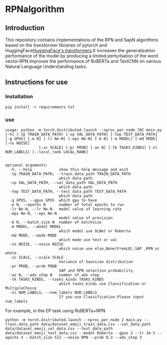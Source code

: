 # RPNalgorithm
## Introduction
This repository contains implementations of the RPN and SapN algorithms based on the transformer libraries of pytorch and HuggingFace[HuggingFace's transformers](https://github.com/huggingface/transformers).It increases the generalization performance of the model by producing a limited perturbation of the word vector.RPN improves the performance of RoBERTa and TextCNN on various Natural Language Understanding tasks.

## Instructions for use
### Installation

```
pip install -r requirements.txt
```

### use

```
usage: python -m torch.distributed.launch --nproc_per_node [N] main.py [-h] [-tp TRAIN_DATA_PATH] [-vp VAL_DATA_PATH] [-tep TEST_DATA_PATH] [-g GPUS] [-e N] [-lr Ne-N] [-eps Ne-N] [-b N] [-m MODEL] [-md MODE] [-ns NOISE]
               [-sc SCALE] [-pr PROB] [-as N] [-tk TASKS_KINDS] [-nl NUM_LABELS] [--local_rank LOCAL_RANK]


optional arguments:
  -h, --help            show this help message and exit
  -tp TRAIN_DATA_PATH, --train_data_path TRAIN_DATA_PATH
                        which data path
  -vp VAL_DATA_PATH, --val_data_path VAL_DATA_PATH
                        which data path
  -tep TEST_DATA_PATH, --test_data_path TEST_DATA_PATH
                        which data path
  -g GPUS, --gpus GPUS  which gpu to have
  -e N, --epochs N      number of total epochs to run
  -lr Ne-N, --lr Ne-N   model value of learning rate
  -eps Ne-N, --eps Ne-N
                        model value of precision
  -b N, --batch_size N  number of batchsize
  -m MODEL, --model MODEL
                        which model use XLNet or Roberta
  -md MODE, --mode MODE
                        which mode use test or val
  -ns NOISE, --noise NOISE
                        which noise use else,None(FreeLB),SAP ,RPN or whole
  -sc SCALE, --scale SCALE
                        Variance of Gaussian distribution
  -pr PROB, --prob PROB
                        SAP and RPN selection probability
  -as N, --adv_step N   number of adv step
  -tk TASKS_KINDS, --tasks_kinds TASKS_KINDS
                        which tasks_kinds use Classification or MultipleChoice
  -nl NUM_LABELS, --num_labels NUM_LABELS
                        If you use Classification.Please input num_labels
```

For example, in the EP task using RoBERTa+RPN.

```
python -m torch.distributed.launch --nproc_per_node 2 main.py --train_data_path data/dataset_emoji_train_data.csv --val_data_path data/dataset_emoji_val_data.csv --test_data_path data/dataset_emoji_test_data.csv --model Roberta --gpus 2 --lr 3e-5 --epochs 3 --batch_size 512 --noise RPN --prob 0.3 --adv_step 3
```

